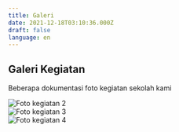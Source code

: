 ```yaml
---
title: Galeri
date: 2021-12-18T03:10:36.000Z
draft: false
language: en
---
```


<!-- @format -->

<section class="py-12 bg-white dark:bg-gray-900">
  <div class="max-w-screen-xl mx-auto px-4 lg:px-8">
    <div class="mb-10 text-center">
      <h2 class="text-3xl font-bold text-gray-800 dark:text-white">Galeri Kegiatan</h2>
      <p class="mt-2 text-gray-600 dark:text-gray-300">Beberapa dokumentasi foto kegiatan sekolah kami</p>
    </div>
    <div class="grid grid-cols-1 sm:grid-cols-2 md:grid-cols-3 gap-6">
      <div>
        <img class="object-cover w-full h-64 rounded-lg shadow-md" src="/images/gallery/Screenshot 2025-06-24 020258.png" alt="Foto kegiatan 2" />
      </div>
      <div>
        <img class="object-cover w-full h-64 rounded-lg shadow-md" src="/images/gallery/Screenshot 2025-06-24 020324.png" alt="Foto kegiatan 3" />
      </div>
      <div>
        <img class="object-cover w-full h-64 rounded-lg shadow-md" src="/images/gallery/Screenshot 2025-06-24 020342.png" alt="Foto kegiatan 4" />
      </div>
    </div>
  </div>
</section>


